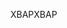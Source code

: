 <span data-ttu-id="1a855-101">XBAP</span><span class="sxs-lookup"><span data-stu-id="1a855-101">XBAP</span></span>